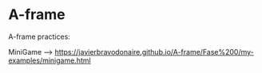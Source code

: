 # A-frame
A-frame practices:

MiniGame --> https://javierbravodonaire.github.io/A-frame/Fase%200/my-examples/minigame.html
